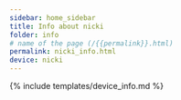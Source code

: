 ```yaml
---
sidebar: home_sidebar
title: Info about nicki
folder: info
# name of the page (/{{permalink}}.html)
permalink: nicki_info.html
device: nicki
---
```

{% include templates/device_info.md %}

